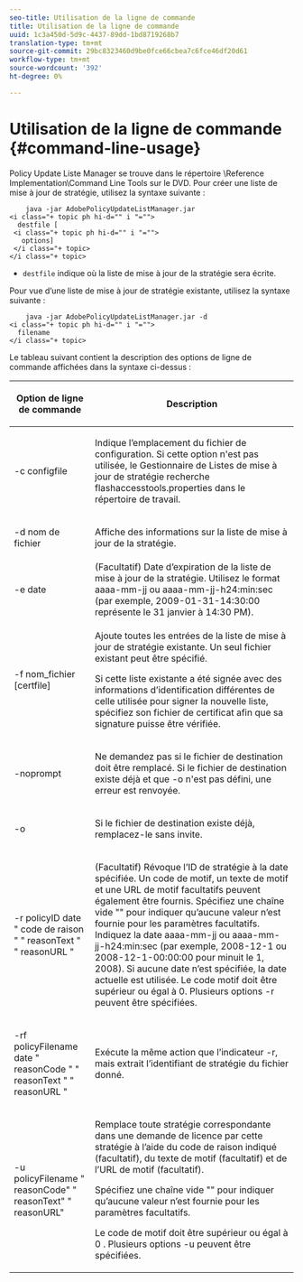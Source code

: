 ```yaml
---
seo-title: Utilisation de la ligne de commande
title: Utilisation de la ligne de commande
uuid: 1c3a450d-5d9c-4437-89dd-1bd8719268b7
translation-type: tm+mt
source-git-commit: 29bc8323460d9be0fce66cbea7c6fce46df20d61
workflow-type: tm+mt
source-wordcount: '392'
ht-degree: 0%

---
```



# Utilisation de la ligne de commande {#command-line-usage}

Policy Update Liste Manager se trouve dans le répertoire \Reference Implementation\Command Line Tools sur le DVD. Pour créer une liste de mise à jour de stratégie, utilisez la syntaxe suivante :

```
    java -jar AdobePolicyUpdateListManager.jar  
<i class="+ topic ph hi-d="" i "="">
  destfile [ 
 <i class="+ topic ph hi-d="" i "="">
   options]  
 </i class="+ topic> 
</i class="+ topic>
```

* `destfile` indique où la liste de mise à jour de la stratégie sera écrite.

Pour vue d’une liste de mise à jour de stratégie existante, utilisez la syntaxe suivante :

```
    java -jar AdobePolicyUpdateListManager.jar -d  
<i class="+ topic ph hi-d="" i "="">
  filename 
</i class="+ topic>
```

Le tableau suivant contient la description des options de ligne de commande affichées dans la syntaxe ci-dessus :

<table frame="all" colsep="1" rowsep="1" class="+ topic/table adobe-d/table " id="table_ghb_jqy_n4"> 
 <thead class="- topic/thead "> 
  <tr rowsep="1" class="- topic/row "> 
   <th colname="1" class="- topic/entry entry"> <p class="- topic/p ">Option de ligne de commande </p> </th> 
   <th colname="2" class="- topic/entry entry"> <p class="- topic/p ">Description </p> </th> 
  </tr> 
 </thead>
 <tbody class="- topic/tbody "> 
  <tr rowsep="1" class="- topic/row "> 
   <td colname="1" class="- topic/entry "> <span class="+ topic/ph pr-d/codeph codeph"> -c configfile  </span> </td> 
   <td colname="2" class="- topic/entry "> <p class="- topic/p ">Indique l’emplacement du fichier de configuration. Si cette option n'est pas utilisée, le Gestionnaire de Listes de mise à jour de stratégie recherche <span class="filepath"> flashaccesstools.properties </span> dans le répertoire de travail. </p> </td> 
  </tr> 
  <tr rowsep="1" class="- topic/row "> 
   <td colname="1" class="- topic/entry "> <p class="- topic/p "> <span class="+ topic/ph pr-d/codeph codeph"> -d nom de fichier  </span> </p> </td> 
   <td colname="2" class="- topic/entry "> <p class="- topic/p ">Affiche des informations sur la liste de mise à jour de la stratégie. </p> </td> 
  </tr> 
  <tr rowsep="1" class="- topic/row "> 
   <td colname="1" class="- topic/entry "> <span class="+ topic/ph pr-d/codeph codeph"> -e date  </span> </td> 
   <td colname="2" class="- topic/entry "> (Facultatif) Date d’expiration de la liste de mise à jour de la stratégie. Utilisez le format <span class="+ topic/ph pr-d/codeph codeph"> aaaa-mm-jj </span> ou <span class="+ topic/ph pr-d/codeph codeph"> aaaa-mm-jj-h24:min:sec </span> (par exemple, 2009-01-31-14:30:00 représente le 31 janvier à 14:30 PM). </td> 
  </tr> 
  <tr rowsep="1" class="- topic/row "> 
   <td colname="1" class="- topic/entry "> <span class="+ topic/ph pr-d/codeph codeph"> -f nom_fichier [certfile]  </span> </td> 
   <td colname="2" class="- topic/entry "> <p class="- topic/p ">Ajoute toutes les entrées de la liste de mise à jour de stratégie existante. Un seul fichier existant peut être spécifié. </p> <p class="- topic/p ">Si cette liste existante a été signée avec des informations d’identification différentes de celle utilisée pour signer la nouvelle liste, spécifiez son fichier de certificat afin que sa signature puisse être vérifiée. </p> </td> 
  </tr> 
  <tr rowsep="1" class="- topic/row "> 
   <td colname="1" class="- topic/entry "> <span class="+ topic/ph pr-d/codeph codeph"> -noprompt  </span> </td> 
   <td colname="2" class="- topic/entry "> <p class="- topic/p ">Ne demandez pas si le fichier de destination doit être remplacé. Si le fichier de destination existe déjà et que <span class="codeph"> -o </span> n'est pas défini, une erreur est renvoyée. </p> </td> 
  </tr> 
  <tr rowsep="1" class="- topic/row "> 
   <td colname="1" class="- topic/entry "> <span class="codeph"> -o  </span> </td> 
   <td colname="2" class="- topic/entry "> <p class="- topic/p ">Si le fichier de destination existe déjà, remplacez-le sans invite. </p> </td> 
  </tr> 
  <tr rowsep="1" class="- topic/row "> 
   <td colname="1" class="- topic/entry "> <span class="+ topic/ph pr-d/codeph codeph"> -r policyID  </span> <span class="+ topic/ph pr-d/codeph codeph"> date  </span> "  <span class="+ topic/ph pr-d/codeph codeph"> code de raison  </span>" "  <span class="+ topic/ph pr-d/codeph codeph"> reasonText  </span>" "  <span class="+ topic/ph pr-d/codeph codeph"> reasonURL "</span> </td> 
   <td colname="2" class="- topic/entry "> <p class="- topic/p ">(Facultatif) Révoque l’ID de stratégie à la date spécifiée. Un code de motif, un texte de motif et une URL de motif facultatifs peuvent également être fournis. Spécifiez une chaîne vide "" pour indiquer qu’aucune valeur n’est fournie pour les paramètres facultatifs. Indiquez la date <span class="+ topic/ph pr-d/codeph codeph"> aaaa-mm-jj </span> ou <span class="+ topic/ph pr-d/codeph codeph"> aaaa-mm-jj-h24:min:sec </span> (par exemple, 2008-12-1 ou 2008-12-1-00:00:00 pour minuit le 1, 2008). Si aucune date n’est spécifiée, la date actuelle est utilisée. Le code motif doit être supérieur ou égal à 0. Plusieurs options -r peuvent être spécifiées. </p> </td> 
  </tr> 
  <tr rowsep="1" class="- topic/row "> 
   <td colname="1" class="- topic/entry "> <p class="- topic/p ">-rf <span class="+ topic/ph pr-d/codeph codeph"> policyFilename </span> <span class="+ topic/ph pr-d/codeph codeph"> date </span> " <span class="+ topic/ph pr-d/codeph codeph"> reasonCode </span>" " <span class="+ topic/ph pr-d/codeph codeph"> reasonText </span>" " <span class="+ topic/ph pr-d/codeph codeph"> reasonURL </span>" </p> </td> 
   <td colname="2" class="- topic/entry "> <p class="- topic/p ">Exécute la même action que l’indicateur -r, mais extrait l’identifiant de stratégie du fichier donné. </p> </td> 
  </tr> 
  <tr rowsep="0" class="- topic/row "> 
   <td colname="1" class="- topic/entry "> <span class="codeph"> -u policyFilename " reasonCode" " reasonText" " reasonURL"  </span> </td> 
   <td colname="2" class="- topic/entry "> <p>Remplace toute stratégie correspondante dans une demande de licence par cette stratégie à l’aide du code de raison indiqué (facultatif), du texte de motif (facultatif) et de l’URL de motif (facultatif). </p> <p>Spécifiez une chaîne vide "" pour indiquer qu’aucune valeur n’est fournie pour les paramètres facultatifs. </p> <p>Le code de motif doit être supérieur ou égal à <span class="codeph"> 0 </span>. Plusieurs options <span class="codeph"> -u </span> peuvent être spécifiées. </p> </td> 
  </tr> 
 </tbody> 
</table>

